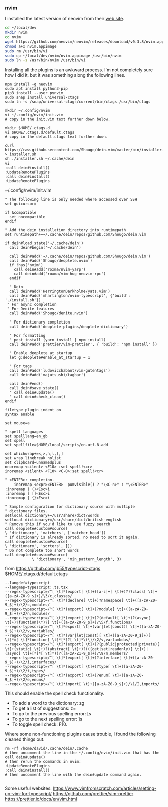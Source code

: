 ### nvim

I installed the latest version of neovim from their [web site](https://neovim.io/).

```bash
cd ~/local/dev
mkdir nvim
cd nvim
wget https://github.com/neovim/neovim/releases/download/v0.3.8/nvim.appimage
chmod a+x nvim.appimage
sudo rm /usr/bin/vi
sudo cp ~/local/dev/nvim/nvim.appimage /usr/bin/nvim
sudo ln -s /usr/bin/nvim /usr/bin/vi

```

Installing all the plugins is an awkward process. I'm not completely sure how I did it, but it was something along the following lines.


```
npm install -g neovim
sudo apt install python3-pip
pip3 install --user pynvim
sudo snap install universal-ctags
sudo ln -s /snap/universal-ctags/current/bin/ctags /usr/bin/ctags

mkdir ~/.config/nvim
vi ~/.config/nvim/init.vim
# copy in the init.vim text further down below. 

mkdir $HOME/.ctags.d
vi $HOME/.ctags.d/default.ctags
# copy in the default.ctags text further down.

curl https://raw.githubusercontent.com/Shougo/dein.vim/master/bin/installer.sh > installer.sh 
sh ./installer.sh ~/.cache/dein 
vi 
:call dein#install()
:UpdateRemotePlugins 
:call dein#install()
:UpdateRemotePlugins 

```
~/.config/nvim/init.vim
```
" The following line is only needed where accessed over SSH
set guicursor=

if &compatible
  set nocompatible
endif

" Add the dein installation directory into runtimepath
set runtimepath+=~/.cache/dein/repos/github.com/Shougo/dein.vim

if dein#load_state('~/.cache/dein')
  call dein#begin('~/.cache/dein')

  call dein#add('~/.cache/dein/repos/github.com/Shougo/dein.vim')
  call dein#add('Shougo/deoplete.nvim')
  if !has('nvim')
    call dein#add('roxma/nvim-yarp')
    call dein#add('roxma/vim-hug-neovim-rpc')
  endif

  " Dein
  call dein#add('HerringtonDarkholme/yats.vim')
  call dein#add('mhartington/nvim-typescript', {'build': './install.sh'})
 " For async completion
 " For Denite features
  call dein#add('Shougo/denite.nvim')

  " For dictionary completion 
  call dein#add('deoplete-plugins/deoplete-dictionary')

  " For formatting
  " post install (yarn install | npm install)
  call dein#add('prettier/vim-prettier', { 'build': 'npm install' })

  " Enable deoplete at startup
  let g:deoplete#enable_at_startup = 1

  " For tags 
  call dein#add('ludovicchabant/vim-gutentags')
  call dein#add('majutsushi/tagbar')

  call dein#end()
  call dein#save_state()
  " call dein#update()
  " call dein#check_clean()
endif

filetype plugin indent on
syntax enable

set mouse=a

" spell languages
set spelllang=en_gb
set spell
set spellfile=$HOME/local/scripts/en.utf-8.add

set whichwrap+=<,>,h,l,[,]
set wrap linebreak nolist
set clipboard=unnamedplus
nnoremap <silent> <F10> :set spell!<cr>
inoremap <silent> <F10> <C-O>:set spell!<cr>

" <ENTER>: completion.
    inoremap <expr><ENTER>  pumvisible() ? "\<C-n>" : "\<ENTER>"
:inoremap ( ()<Esc>i
:inoremap [ []<Esc>i
:inoremap { {}<Esc>i

" Sample configuration for dictionary source with multiple
" dictionary files.
setlocal dictionary+=/usr/share/dict/words
setlocal dictionary+=/usr/share/dict/british-english
" Remove this if you'd like to use fuzzy search
call deoplete#custom#source(
\ 'dictionary', 'matchers', ['matcher_head'])
" If dictionary is already sorted, no need to sort it again.
call deoplete#custom#source(
\ 'dictionary', 'sorters', [])
" Do not complete too short words
call deoplete#custom#source(
			\ 'dictionary', 'min_pattern_length', 3)

```

from https://github.com/jb55/typescript-ctags
$HOME/.ctags.d/default.ctags 
```
--langdef=typescript
--langmap=typescript:.ts.tsx
--regex-typescript=/^[ \t]*(export[ \t]+([a-z]+[ \t]+)?)?class[ \t]+([a-zA-Z0-9_$]+)/\3/c,classes/
--regex-typescript=/^[ \t]*(declare[ \t]+)?namespace[ \t]+([a-zA-Z0-9_$]+)/\2/c,modules/
--regex-typescript=/^[ \t]*(export[ \t]+)?module[ \t]+([a-zA-Z0-9_$]+)/\2/n,modules/
--regex-typescript=/^[ \t]*(export[ \t]+)?(default[ \t]+)?(async[ \t]+)?function(\*)?[ \t]+([a-zA-Z0-9_$]+)/\5/f,functions/
--regex-typescript=/^[ \t]*export[ \t]+(var|let|const)[ \t]+([a-zA-Z0-9_$]+)/\2/v,variables/
--regex-typescript=/^[ \t]*(var|let|const)[ \t]+([a-zA-Z0-9_$]+)[ \t]*=[ \t]*function[ \t]*[*]?[ \t]*\(\)/\2/v,varlambdas/
--regex-typescript=/^[ \t]*(export[ \t]+)?(public|protected|private)[ \t]+(static[ \t]+)?(abstract[ \t]+)?(((get|set|readonly)[ \t]+)|(async[ \t]+[*]*[ \t]*))?([a-zA-Z1-9_$]+)/\9/m,members/
--regex-typescript=/^[ \t]*(export[ \t]+)?interface[ \t]+([a-zA-Z0-9_$]+)/\2/i,interfaces/
--regex-typescript=/^[ \t]*(export[ \t]+)?type[ \t]+([a-zA-Z0-9_$]+)/\2/t,types/
--regex-typescript=/^[ \t]*(export[ \t]+)?enum[ \t]+([a-zA-Z0-9_$]+)/\2/e,enums/
--regex-typescript=/^[ \t]*import[ \t]+([a-zA-Z0-9_$]+)/\1/I,imports/

```

This should enable the spell check functionality. 
- To add a word to the dictionary: zg 
- To get a list of suggestions: z=
- To go to the previous spelling error: [s
- To go to the next spelling error: ]s
- To toggle spell check: F10.

Where some non-functioning plugins cause trouble, I found the following cleaned things out. 
```
rm -rf /home/david/.cache/dein/.cache
# then uncomment the line in the ~/.config/nvim/init.vim that has the 
call dein#update()
# then rerun the commands in nvim:
:UpdateRemotePlugins 
:call dein#install()
# then uncomment the line with the dein#update command again.


```
Some useful websites:
https://www.vimfromscratch.com/articles/setting-up-vim-for-typescript/
https://github.com/prettier/vim-prettier
https://prettier.io/docs/en/vim.html


